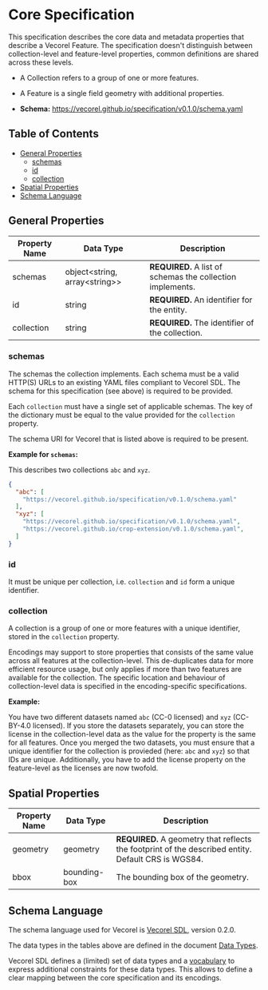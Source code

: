 # Core Specification <!-- omit in toc -->

This specification describes the core data and metadata properties that describe a Vecorel Feature.
The specification doesn't distinguish between collection-level and feature-level properties,
common definitions are shared across these levels.

- A Collection refers to a group of one or more features.
- A Feature is a single field geometry with additional properties.

- **Schema:** <https://vecorel.github.io/specification/v0.1.0/schema.yaml>

## Table of Contents <!-- omit in toc -->

- [General Properties](#general-properties)
  - [schemas](#schemas)
  - [id](#id)
  - [collection](#collection)
- [Spatial Properties](#spatial-properties)
- [Schema Language](#schema-language)

## General Properties

| Property Name | Data Type                       | Description |
| ------------- | ------------------------------- | ----------- |
| schemas       | object\<string, array\<string>> | **REQUIRED.** A list of schemas the collection implements. |
| id            | string                          | **REQUIRED.** An identifier for the entity. |
| collection    | string                          | **REQUIRED.** The identifier of the collection. |

### schemas

The schemas the collection implements.
Each schema must be a valid HTTP(S) URLs to an existing YAML files compliant to Vecorel SDL.
The schema for this specification (see above) is required to be provided.

Each `collection` must have a single set of applicable schemas.
The key of the dictionary must be equal to the value provided for the `collection` property.

The schema URI for Vecorel that is listed above is required to be present.

**Example for `schemas`:**

This describes two collections `abc` and `xyz`.

```json
{
  "abc": [
    "https://vecorel.github.io/specification/v0.1.0/schema.yaml"
  ],
  "xyz": [
    "https://vecorel.github.io/specification/v0.1.0/schema.yaml",
    "https://vecorel.github.io/crop-extension/v0.1.0/schema.yaml",
  ]
}
```

### id

It must be unique per collection, i.e. `collection` and `id` form a unique identifier.

### collection

A collection is a group of one or more features with a unique identifier, stored in the `collection` property.

Encodings may support to store properties that consists of the same value across all features at the collection-level.
This de-duplicates data for more efficient resource usage, but only applies if more than two features are available for the collection.
The specific location and behaviour of collection-level data is specified in the encoding-specific specifications.

**Example:**

You have two different datasets named `abc` (CC-0 licensed) and `xyz` (CC-BY-4.0 licensed).
If you store the datasets separately, you can store the license in the collection-level data
as the value for the property is the same for all features.
Once you merged the two datasets, you must ensure that a unique identifier for the collection is provieded
(here: `abc` and `xyz`) so that IDs are unique.
Additionally, you have to add the license property on the feature-level as the licenses are now twofold.

## Spatial Properties

| Property Name | Data Type    | Description |
| ------------- | ------------ | ----------- |
| geometry      | geometry     | **REQUIRED.** A geometry that reflects the footprint of the described entity. Default CRS is WGS84. |
| bbox          | bounding-box | The bounding box of the geometry. |

## Schema Language

The schema language used for Vecorel is [Vecorel SDL](https://github.com/vecorel/sdl), version 0.2.0.

The data types in the tables above are defined in the document
[Data Types](https://github.com/vecorel/sdl/blob/v0.2.0/datatypes.md).

Vecorel SDL defines a (limited) set of data types and a
[vocabulary](https://github.com/vecorel/sdl/blob/v0.2.0/README.md#vocabulary)
to express additional constraints for these data types.
This allows to define a clear mapping between the core specification and its encodings.
